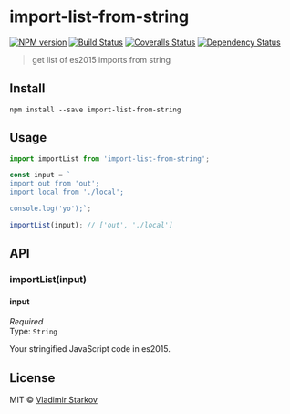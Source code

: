 # import-list-from-string

[![NPM version][npm-image]][npm-url]
[![Build Status][travis-image]][travis-url]
[![Coveralls Status][coveralls-image]][coveralls-url]
[![Dependency Status][depstat-image]][depstat-url]

> get list of es2015 imports from string

## Install

    npm install --save import-list-from-string

## Usage

```js
import importList from 'import-list-from-string';

const input = `
import out from 'out';
import local from './local';

console.log('yo');`;

importList(input); // ['out', './local']
```

## API

### importList(input)

#### input

*Required*  
Type: `String`

Your stringified JavaScript code in es2015.

## License

MIT © [Vladimir Starkov](https://iamstarkov.com)

[npm-url]: https://npmjs.org/package/import-list-from-string
[npm-image]: https://img.shields.io/npm/v/import-list-from-string.svg?style=flat-square

[travis-url]: https://travis-ci.org/iamstarkov/import-list-from-string
[travis-image]: https://img.shields.io/travis/iamstarkov/import-list-from-string.svg?style=flat-square

[coveralls-url]: https://coveralls.io/r/iamstarkov/import-list-from-string
[coveralls-image]: https://img.shields.io/coveralls/iamstarkov/import-list-from-string.svg?style=flat-square

[depstat-url]: https://david-dm.org/iamstarkov/import-list-from-string
[depstat-image]: https://david-dm.org/iamstarkov/import-list-from-string.svg?style=flat-square
